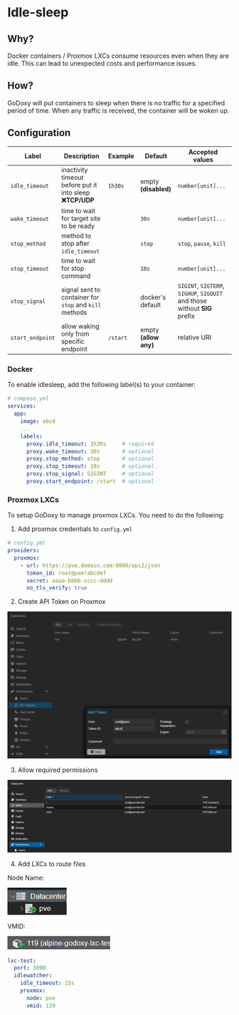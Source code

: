 # Idle-sleep

## Why?

Docker containers / Proxmox LXCs consume resources even when they are idle. This can lead to unexpected costs and performance issues.

## How?

GoDoxy will put containers to sleep when there is no traffic for a specified period of time. When any traffic is received, the container will be woken up.

## Configuration

| Label            | Description                                                   | Example  | Default               | Accepted values                                                           |
| ---------------- | ------------------------------------------------------------- | -------- | --------------------- | ------------------------------------------------------------------------- |
| `idle_timeout`   | inactivity timeout before put it into sleep<br/>**❌TCP/UDP** | `1h30s`  | empty **(disabled)**  | `number[unit]...`                                                         |
| `wake_timeout`   | time to wait for target site to be ready                      |          | `30s`                 | `number[unit]...`                                                         |
| `stop_method`    | method to stop after `idle_timeout`                           |          | `stop`                | `stop`, `pause`, `kill`                                                   |
| `stop_timeout`   | time to wait for stop command                                 |          | `10s`                 | `number[unit]...`                                                         |
| `stop_signal`    | signal sent to container for `stop` and `kill` methods        |          | docker's default      | `SIGINT`, `SIGTERM`, `SIGHUP`, `SIGQUIT` and those without **SIG** prefix |
| `start_endpoint` | allow waking only from specific endpoint                      | `/start` | empty **(allow any)** | relative URI                                                              |

### Docker

To enable idlesleep, add the following label(s) to your container:

```yaml
# compose.yml
services:
  app:
    image: abcd
    ...
    labels:
      proxy.idle_timeout: 1h30s     # required
      proxy.wake_timeout: 30s       # optional
      proxy.stop_method: stop       # optional
      proxy.stop_timeout: 10s       # optional
      proxy.stop_signal: SIGINT     # optional
      proxy.start_endpoint: /start  # optional
```

### Proxmox LXCs

To setup GoDoxy to manage proxmox LXCs. You need to do the following:

1. Add proxmox credentials to `config.yml`

```yaml
# config.yml
providers:
  proxmox:
    - url: https://pve.domain.com:8006/api2/json
      token_id: root@pam!abcdef
      secret: aaaa-bbbb-cccc-dddd
      no_tls_verify: true
```

2. Create API Token on Proxmox

![Proxmox API Token](images/proxmox-api-token.png)

3. Allow required permissions

![Proxmox Permissions](images/proxmox-permissions.png)

4. Add LXCs to route files

Node Name:

![Proxmox Node Name](images/proxmox-node.png)

VMID:

![Proxmox LXC VMID](images/proxmox-lxc-vmid.png)

```yaml
lxc-test:
  port: 3000
  idlewatcher:
    idle_timeout: 15s
    proxmox:
      node: pve
      vmid: 119
```

